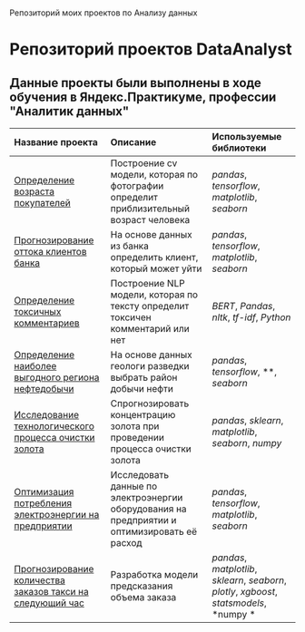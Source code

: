 # 
Репозиторий моих проектов по Анализу данных
# Репозиторий проектов DataAnalyst<br>

## Данные проекты были выполнены в ходе обучения в Яндекс.Практикуме, профессии "Аналитик данных"

| Название проекта | Описание | Используемые библиотеки | 
| :---------------------- | :---------------------- | :---------------------- |
| [Определение возраста покупателей](CVFace) | Построение cv модели, которая по фотографии определит приблизительный возраст человека| *pandas*, *tensorflow*, *matplotlib*, *seaborn* |
| [Прогнозирование оттока клиентов банка](ClientChurn) | На основе данных из банка определить клиент, который может уйти|*pandas*, *tensorflow*, *matplotlib*, *seaborn*|
| [Определение токсичных комментариев](DS_NLP) | Построение NLP модели, которая по тексту определит токсичен комментарий или нет| *BERT*, *Pandas*, *nltk*, *tf-idf*, *Python* |
| [Определение наиболее выгодного региона нефтедобычи](DrillingWell) | На основе данных геологи разведки выбрать район добычи нефти| *pandas*, *tensorflow*, **, *seaborn* |
| [Исследование технологического процесса очистки золота](GoldRecovery) | Спрогнозировать концентрацию золота при проведении процесса очистки золота| *pandas*, *sklearn*, *matplotlib*, *seaborn*, *numpy* |
| [Оптимизация потребления  электроэнергии на предприятии](Metallurgy) | Исследовать данные по электроэнергии оборудования на предприятии и оптимизировать её расход | *pandas*, *tensorflow*, *matplotlib*, *seaborn* |
| [Прогнозирование количества заказов такси на следующий час](TimeSeries) | Разработка модели предсказания объема заказа| *pandas*, *matplotlib*, *sklearn*, *seaborn*, *plotly*, *xgboost*, *statsmodels*, *numpy * |


